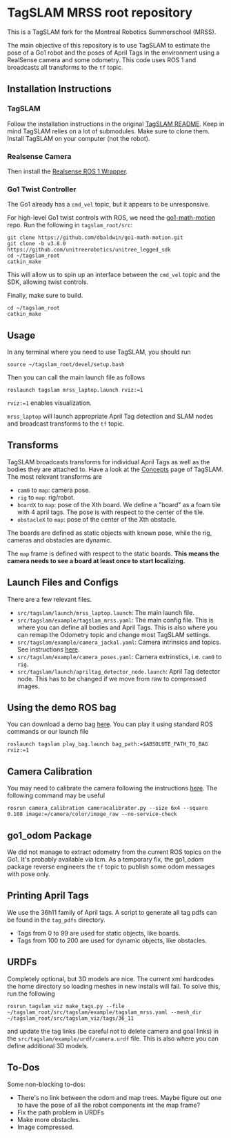 # TagSLAM MRSS root repository

This is a TagSLAM fork for the Montreal Robotics Summerschool (MRSS).

The main objective of this repository is to use TagSLAM to estimate the pose of a Go1 robot and
the poses of April Tags in the environment using a RealSense camera and some odometry. This code uses ROS 1 and broadcasts all transforms
to the ```tf``` topic.
## Installation Instructions

### TagSLAM
Follow the installation instructions in the original [TagSLAM README](https://github.com/sachaMorin/tagslam_root). Keep in 
mind TagSLAM relies on a lot of submodules. Make sure to clone them. Install TagSLAM on your computer (not the robot).

### Realsense Camera
Then install the [Realsense ROS 1 Wrapper](https://github.com/IntelRealSense/realsense-ros/tree/ros1-legacy). 

### Go1 Twist Controller
The Go1 already has a ```cmd_vel``` topic, but it appears to be unresponsive.

For high-level Go1 twist controls with ROS, we need the [go1-math-motion](https://github.com/dbaldwin/go1-math-motion) repo. Run the following in ```tagslam_root/src```:
```shell
git clone https://github.com/dbaldwin/go1-math-motion.git
git clone -b v3.8.0 https://github.com/unitreerobotics/unitree_legged_sdk
cd ~/tagslam_root
catkin_make
```
This will allow us to spin up an interface between the ```cmd_vel``` topic and the SDK, allowing twist controls.

Finally, make sure to build.
```shell
cd ~/tagslam_root
catkin_make
```

## Usage
In any terminal where you need to use TagSLAM, you should run
```shell
source ~/tagslam_root/devel/setup.bash
```

Then you can call the main launch file as follows
```shell
roslaunch tagslam mrss_laptop.launch rviz:=1
```
`rviz:=1` enables visualization. 

```mrss_laptop``` will launch appropriate April Tag detection and SLAM nodes and broadcast transforms to the ```tf``` topic.

## Transforms
TagSLAM broadcasts transforms for individual April Tags as well as the bodies they are attached to. Have a look at 
the [Concepts](https://berndpfrommer.github.io/tagslam_web/concepts/) page of TagSLAM. The most relevant transforms are
- ```cam0``` to ```map```: camera pose.
- ```rig``` to ```map```: rig/robot.
- ```boardX``` to ```map```: pose of the Xth board. We define a "board" as a foam tile with 4 april tags. The pose is with respect to the 
center of the tile.
- ```obstacleX``` to ```map```: pose of the center of the Xth obstacle. 

The boards are defined as static objects with known pose, while the rig, cameras and obstacles are dynamic.

The ```map``` frame is defined with respect to the static boards. **This means the camera needs to see a board at least
once to start localizing.**

## Launch Files and Configs
There are a few relevant files.
- ```src/tagslam/launch/mrss_laptop.launch```: The main launch file.
- ```src/tagslam/example/tagslam_mrss.yaml```: The main config file. This is where you can define all bodies and April Tags. This is also where you can remap the Odometry topic and change most TagSLAM settings.
- ```src/tagslam/example/camera_jackal.yaml```: Camera intrinsics and topics. See instructions [here](https://berndpfrommer.github.io/tagslam_web/intrinsic_calibration/).
- ```src/tagslam/example/camera_poses.yaml```: Camera extrinstics, i.e. ```cam0``` to ```rig```.
- ```src/tagslam/launch/apriltag_detector_node.launch```: April Tag detector node. This has to be changed if we move from raw to compressed images.
 
##  Using the demo ROS bag
You can download a demo bag [here](https://drive.google.com/file/d/1dtGW4ajMcIU0OFmfhAPx2s4sGFXasphg/view?usp=sharing).
You can play it using standard ROS commands or our launch file
```shell
roslaunch tagslam play_bag.launch bag_path:=$ABSOLUTE_PATH_TO_BAG rviz:=1
```

## Camera Calibration
You may need to calibrate the camera following the instructions [here](https://berndpfrommer.github.io/tagslam_web/intrinsic_calibration/). The following command may be useful

```shell
rosrun camera_calibration cameracalibrator.py --size 6x4 --square 0.108 image:=/camera/color/image_raw --no-service-check
```


## go1_odom Package
We did not manage to extract odometry from the current ROS topics on the Go1. It's probably available via lcm. As a temporary fix,
the go1_odom package reverse engineers the `tf` topic to publish some odom messages with pose only.

## Printing April Tags
We use the 36h11 family of April tags. A script to generate all tag pdfs can be found in the `tag_pdfs` directory.
- Tags from 0 to 99 are used for static objects, like boards.
- Tags from 100 to 200 are used for dynamic objects, like obstacles.

## URDFs
Completely optional, but 3D models are nice. The current xml hardcodes the home directory so loading meshes in new
installs will fail. To solve this, run the following

```shell
rosrun tagslam_viz make_tags.py --file ~/tagslam_root/src/tagslam/example/tagslam_mrss.yaml --mesh_dir ~/tagslam_root/src/tagslam_viz/tags/36_11
```
and update the tag links (be careful not to delete camera and goal links) in the `src/tagslam/example/urdf/camera.urdf` file. This is also where you can define additional 3D models.



## To-Dos
Some non-blocking to-dos:
- There's no link between the odom and map trees. Maybe figure out one to have the pose of all the robot components int the map frame?
- Fix the path problem in URDFs
- Make more obstacles.
- Image compressed.
